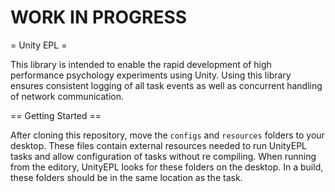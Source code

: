 # WORK IN PROGRESS

= Unity EPL =

This library is intended to enable the rapid development of high performance psychology experiments using Unity. Using this library ensures consistent logging of all task events as well as concurrent handling of network communication. 

== Getting Started ==

After cloning this repository, move the `configs` and `resources` folders to your desktop. These files contain external resources needed to run UnityEPL tasks and allow configuration of tasks without re compiling. When running from the editory, UnityEPL looks for these folders on the desktop. In a build, these folders should be in the same location as the task.

